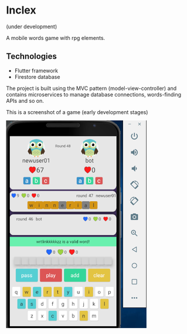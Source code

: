 # Inclex

(under development)

A mobile words game with rpg elements.

## Technologies
* Flutter framework
* Firestore database

The project is built using the MVC pattern (model-view-controller) and contains microservices to manage
database connections, words-finding APIs and so on.

This is a screenshot of a game (early development stages)

![alt text](assets/inclex_demo.PNG "inclex_demo")
